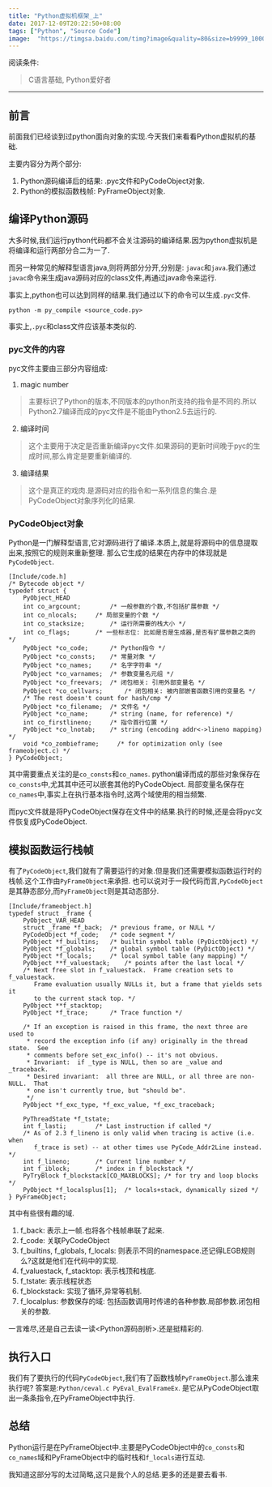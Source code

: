 ```yaml
---
title: "Python虚拟机框架_上"
date: 2017-12-09T20:22:50+08:00
tags: ["Python", "Source Code"]
image:  "https://timgsa.baidu.com/timg?image&quality=80&size=b9999_10000&sec=1513433390&di=1bd3c0a1f4e0c177273b09b46360cc0a&imgtype=jpg&er=1&src=http%3A%2F%2Fimage.uc.cn%2Fs%2Fwemedia%2Fs%2F2017%2F90bd60bcd7c480d7c06d59ac37eedc00x1244x701x177.jpeg"
---
```


阅读条件:

> C语言基础, Python爱好者

---
## 前言
前面我们已经谈到过python面向对象的实现.今天我们来看看Python虚拟机的基础.

主要内容分为两个部分:

1. Python源码编译后的结果: .pyc文件和PyCodeObject对象.
2. Python的模拟函数栈帧: PyFrameObject对象.

<!--more-->

## 编译Python源码
大多时候,我们运行python代码都不会关注源码的编译结果.因为python虚拟机是将编译和运行两部分合二为一了.

而另一种常见的解释型语言java,则将两部分分开,分别是: `javac`和`java`.我们通过`javac`命令来生成java源码对应的class文件,再通过java命令来运行.

事实上,python也可以达到同样的结果.我们通过以下的命令可以生成`.pyc`文件.
```
python -m py_compile <source_code.py>
```
事实上,`.pyc`和class文件应该基本类似的.

### pyc文件的内容
pyc文件主要由三部分内容组成:

1. magic number
> 主要标识了Python的版本,不同版本的python所支持的指令是不同的.所以Python2.7编译而成的pyc文件是不能由Python2.5去运行的.
2. 编译时间
> 这个主要用于决定是否重新编译pyc文件.如果源码的更新时间晚于pyc的生成时间,那么肯定是要重新编译的.
3. 编译结果
> 这个是真正的戏肉.是源码对应的指令和一系列信息的集合.是PyCodeObject对象序列化的结果.

### PyCodeObject对象
Python是一门解释型语言,它对源码进行了编译.本质上,就是将源码中的信息提取出来,按照它的规则来重新整理.
那么它生成的结果在内存中的体现就是`PyCodeObject`.
```
[Include/code.h]
/* Bytecode object */
typedef struct {
    PyObject_HEAD
    int co_argcount;		/* 一般参数的个数,不包括扩展参数 */
    int co_nlocals;		/* 局部变量的个数 */
    int co_stacksize;		/* 运行所需要的栈大小 */
    int co_flags;		/* 一些标志位: 比如是否是生成器,是否有扩展参数之类的 */
    PyObject *co_code;		/* Python指令 */
    PyObject *co_consts;	/* 常量对象 */
    PyObject *co_names;		/* 名字字符串 */
    PyObject *co_varnames;	/* 参数变量名元组 */
    PyObject *co_freevars;	/* 闭包相关: 引用外部变量名 */
    PyObject *co_cellvars;      /* 闭包相关: 被内部嵌套函数引用的变量名 */
    /* The rest doesn't count for hash/cmp */
    PyObject *co_filename;	/* 文件名 */
    PyObject *co_name;		/* string (name, for reference) */
    int co_firstlineno;		/* 指令首行位置 */
    PyObject *co_lnotab;	/* string (encoding addr<->lineno mapping) */
    void *co_zombieframe;     /* for optimization only (see frameobject.c) */
} PyCodeObject;
```
其中需要重点关注的是`co_consts`和`co_names`.
python编译而成的那些对象保存在`co_consts`中,尤其其中还可以嵌套其他的PyCodeObject.
局部变量名保存在`co_names`中,事实上在执行基本指令时,这两个域使用的相当频繁.

而pyc文件就是将PyCodeObject保存在文件中的结果.执行的时候,还是会将pyc文件恢复成PyCodeObject.

## 模拟函数运行栈帧
有了`PyCodeObject`,我们就有了需要运行的对象.但是我们还需要模拟函数运行时的栈帧.这个工作由`PyFrameObject`来承担.
也可以说对于一段代码而言,`PyCodeObject`是其静态部分,而`PyFrameObject`则是其动态部分.
```
[Include/frameobject.h]
typedef struct _frame {
    PyObject_VAR_HEAD
    struct _frame *f_back;	/* previous frame, or NULL */
    PyCodeObject *f_code;	/* code segment */
    PyObject *f_builtins;	/* builtin symbol table (PyDictObject) */
    PyObject *f_globals;	/* global symbol table (PyDictObject) */
    PyObject *f_locals;		/* local symbol table (any mapping) */
    PyObject **f_valuestack;	/* points after the last local */
    /* Next free slot in f_valuestack.  Frame creation sets to f_valuestack.
       Frame evaluation usually NULLs it, but a frame that yields sets it
       to the current stack top. */
    PyObject **f_stacktop;
    PyObject *f_trace;		/* Trace function */

    /* If an exception is raised in this frame, the next three are used to
     * record the exception info (if any) originally in the thread state.  See
     * comments before set_exc_info() -- it's not obvious.
     * Invariant:  if _type is NULL, then so are _value and _traceback.
     * Desired invariant:  all three are NULL, or all three are non-NULL.  That
     * one isn't currently true, but "should be".
     */
    PyObject *f_exc_type, *f_exc_value, *f_exc_traceback;

    PyThreadState *f_tstate;
    int f_lasti;		/* Last instruction if called */
    /* As of 2.3 f_lineno is only valid when tracing is active (i.e. when
       f_trace is set) -- at other times use PyCode_Addr2Line instead. */
    int f_lineno;		/* Current line number */
    int f_iblock;		/* index in f_blockstack */
    PyTryBlock f_blockstack[CO_MAXBLOCKS]; /* for try and loop blocks */
    PyObject *f_localsplus[1];	/* locals+stack, dynamically sized */
} PyFrameObject;
```
其中有些很有趣的域.

1. f_back: 表示上一帧.也将各个栈帧串联了起来.
2. f_code: 关联PyCodeObject
3. f_builtins, f_globals, f_locals: 则表示不同的namespace.还记得LEGB规则么?这就是他们在代码中的实现.
4. f_valuestack, f_stacktop: 表示栈顶和栈底.
5. f_tstate: 表示线程状态
6. f_blockstack: 实现了循环,异常等机制.
7. f_localplus: 参数保存的域: 包括函数调用时传递的各种参数.局部参数.闭包相关的参数.

一言难尽,还是自己去读一读\<Python源码剖析\>.还是挺精彩的.

## 执行入口
我们有了要执行的代码`PyCodeObject`,我们有了函数栈帧`PyFrameObject`.那么谁来执行呢?
答案是:`Python/ceval.c PyEval_EvalFrameEx`.
是它从PyCodeObject取出一条条指令,在PyFrameObject中执行.

## 总结
Python运行是在PyFrameObject中.主要是PyCodeObject中的`co_consts`和`co_names`域和PyFrameObject中的临时栈和`f_locals`进行互动.

我知道这部分写的太过简略,这只是我个人的总结.更多的还是要去看书.
